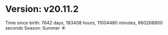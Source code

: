 # Version: v20.11.2
Time since birth: 7642 days, 183408 hours, 11004480 minutes, 660268800 seconds
Season: Summer ☀️

